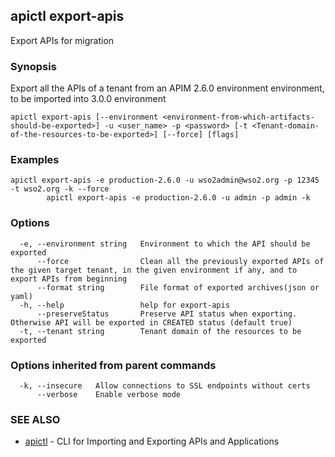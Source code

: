 ## apictl export-apis

Export APIs for migration

### Synopsis

Export all the APIs of a tenant from an APIM 2.6.0 environment environment, to be imported into 3.0.0 environment

```
apictl export-apis [--environment <environment-from-which-artifacts-should-be-exported>] -u <user_name> -p <password> [-t <Tenant-domain-of-the-resources-to-be-exported>] [--force] [flags]
```

### Examples

```
apictl export-apis -e production-2.6.0 -u wso2admin@wso2.org -p 12345 -t wso2.org -k --force
		apictl export-apis -e production-2.6.0 -u admin -p admin -k
```

### Options

```
  -e, --environment string   Environment to which the API should be exported
      --force                Clean all the previously exported APIs of the given target tenant, in the given environment if any, and to export APIs from beginning
      --format string        File format of exported archives(json or yaml)
  -h, --help                 help for export-apis
      --preserveStatus       Preserve API status when exporting. Otherwise API will be exported in CREATED status (default true)
  -t, --tenant string        Tenant domain of the resources to be exported
```

### Options inherited from parent commands

```
  -k, --insecure   Allow connections to SSL endpoints without certs
      --verbose    Enable verbose mode
```

### SEE ALSO

* [apictl](apictl.md)	 - CLI for Importing and Exporting APIs and Applications

